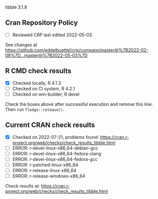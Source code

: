 tibble 3.1.8

## Cran Repository Policy

- [ ] Reviewed CRP last edited 2022-05-03.

See changes at https://github.com/eddelbuettel/crp/compare/master@%7B2022-02-08%7D...master@%7B2022-05-03%7D

## R CMD check results

- [x] Checked locally, R 4.1.3
- [ ] Checked on CI system, R 4.2.1
- [ ] Checked on win-builder, R devel

Check the boxes above after successful execution and remove this line. Then run `fledge::release()`.

## Current CRAN check results

- [x] Checked on 2022-07-21, problems found: https://cran.r-project.org/web/checks/check_results_tibble.html
- [ ] ERROR: r-devel-linux-x86_64-debian-gcc
- [ ] ERROR: r-devel-linux-x86_64-fedora-clang
- [ ] ERROR: r-devel-linux-x86_64-fedora-gcc
- [ ] ERROR: r-patched-linux-x86_64
- [ ] ERROR: r-release-linux-x86_64
- [ ] ERROR: r-release-windows-x86_64

Check results at: https://cran.r-project.org/web/checks/check_results_tibble.html
